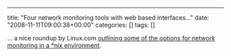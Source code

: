 ---
title: "Four network monitoring tools with web based interfaces..."
date: "2008-11-11T09:00:38+00:00"
categories: []
tags: []

... a nice roundup by Linux.com <a href="http://www.linux.com/feature/151982">outlining some of the options for network monitoring in a *nix environment</a>.
